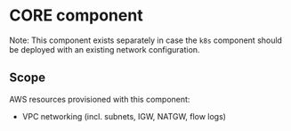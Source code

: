 # CORE component

Note: This component exists separately in case the `k8s` component should be deployed with an existing network configuration.

## Scope
AWS resources provisioned with this component:
* VPC networking (incl. subnets, IGW, NATGW, flow logs)
